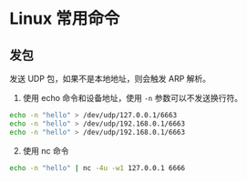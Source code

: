 # Linux 常用命令

## 发包

发送 UDP 包，如果不是本地地址，则会触发 ARP 解析。

1. 使用 echo 命令和设备地址，使用 `-n` 参数可以不发送换行符。
```sh
echo -n "hello" > /dev/udp/127.0.0.1/6663
echo -n "hello" > /dev/udp/192.168.0.1/6663
echo -n "hello" > /dev/udp/192.168.0.1/6663
```

2. 使用 nc 命令
```sh
echo -n "hello" | nc -4u -w1 127.0.0.1 6666
```